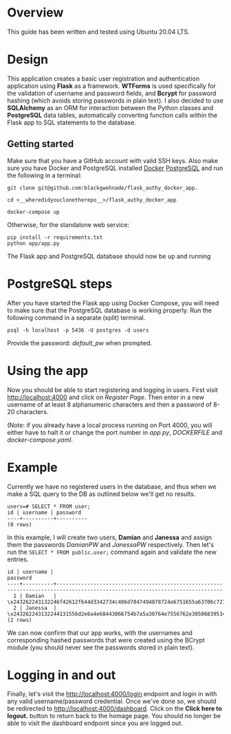 # Overview

This guide has been written and tested using Ubuntu 20.04 LTS.


# Design

This application creates a basic user registration and authentication application using **Flask** as a framework. **WTForms** is used specifically for the validation of username and password fields, and **Bcrypt** for password hashing (which avoids storing passwords in plain text). I also decided to use **SQLAlchemy** as an ORM for interaction between the Python classes and **PostgreSQL** data tables, automatically converting function calls within the Flask app to SQL statements to the database.


## Getting started

Make sure that you have a GitHub account with valid SSH keys. Also make sure you have Docker and PostgreSQL installed [Docker](https://docs.docker.com/engine/installation/) [PostgreSQL](https://www.postgresql.org/download/) and run the following in a terminal:

```shell
git clone git@github.com:blackgwehnade/flask_authy_docker_app.

cd <__wheredidyouclonetherepo__>/flask_authy_docker_app

docker-compose up
```

Otherwise, for the standalone web service:

```shell
pip install -r requirements.txt
python app/app.py
```

The Flask app and PostgreSQL database should now be up and running


# PostgreSQL steps

After you have started the Flask app using Docker Compose, you will need to make sure that the PostgreSQL database is working properly. Run the following command in a separate (split) terminal.

```shell
psql -h localhost -p 5436 -U postgres -d users
```

Provide the password: *default_pw* when prompted.

# Using the app

Now you should be able to start registering and logging in users.
First visit [http://localhost:4000](http://localhost:4000) and click on *Register Page*. Then enter in a new username of at least 8 alphanumeric characters and then a password of 8-20 characters.

(Note: if you already have a local process running on Port 4000, you will either have to halt it or change the port number in *app.py*, *DOCKERFILE* and *docker-compose.yaml*.

# Example

Currently we have no registered users in the database, and thus when we make a SQL query to the DB as outlined below we'll get no results. 

```shell
users=# SELECT * FROM user;
id | username | password 
----+----------+----------
(0 rows)
```

In this example, I will create two users, **Damian** and **Janessa** and assign them the passwords *DamianPW* and *JanessaPW* respectively. Then let's run the ```SELECT * FROM public.user;``` command again and validate the new entries.

```shell
id | username |                                                          password                                                          
----+----------+----------------------------------------------------------------------------------------------------------------------------
  1 | Damian   | \x243262243132246f42612f644d3342734c486d7847494878724e6751655a63706c72767766714f586f62483254766258516a2f3035454a6657334671
  2 | Janessa  | \x243262243132244131556d2e6a4e68443866754b7a5a30764e7556762e3050683953433656735173694d74336a54516777755a7665486e4539657a53
(2 rows)
```
We can now confirm that our app works, with the usernames and corresponding hashed passwords that were created using the BCrypt module (you should never see the passwords stored in plain text).

# Logging in and out

Finally, let's visit the [http://localhost:4000/login](http://localhost:4000/login) endpoint and login in with any valid username/password credential. Once we've done so, we should be redirected to [http://localhost:4000/dashboard](http://localhost:4000/dashboard). Click on the **Click here to logout.** button to return back to the homage page. You should no longer be able to visit the dashboard endpoint since you are logged out.
